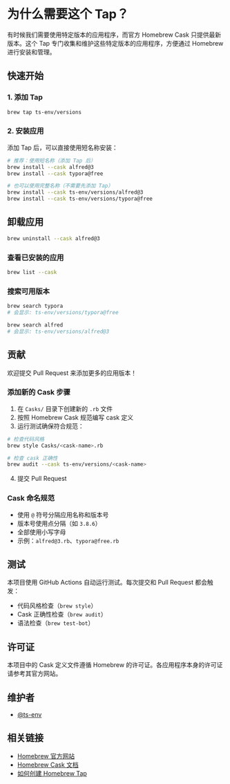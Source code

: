 # 为什么需要这个 Tap？

有时候我们需要使用特定版本的应用程序，而官方 Homebrew Cask 只提供最新版本。这个 Tap 专门收集和维护这些特定版本的应用程序，方便通过 Homebrew 进行安装和管理。

## 快速开始

### 1. 添加 Tap

```bash
brew tap ts-env/versions
```

### 2. 安装应用

添加 Tap 后，可以直接使用短名称安装：

```bash
# 推荐：使用短名称（添加 Tap 后）
brew install --cask alfred@3
brew install --cask typora@free

# 也可以使用完整名称（不需要先添加 Tap）
brew install --cask ts-env/versions/alfred@3
brew install --cask ts-env/versions/typora@free
```

## 卸载应用

```bash
brew uninstall --cask alfred@3
```

### 查看已安装的应用

```bash
brew list --cask
```

### 搜索可用版本

```bash
brew search typora
# 会显示: ts-env/versions/typora@free

brew search alfred
# 会显示: ts-env/versions/alfred@3
```

## 贡献

欢迎提交 Pull Request 来添加更多的应用版本！

### 添加新的 Cask 步骤

1. 在 `Casks/` 目录下创建新的 `.rb` 文件
2. 按照 Homebrew Cask 规范编写 cask 定义
3. 运行测试确保符合规范：

```bash
# 检查代码风格
brew style Casks/<cask-name>.rb

# 检查 cask 正确性
brew audit --cask ts-env/versions/<cask-name>
```

4. 提交 Pull Request

### Cask 命名规范

- 使用 `@` 符号分隔应用名称和版本号
- 版本号使用点分隔（如 `3.8.6`）
- 全部使用小写字母
- 示例：`alfred@3.rb`、`typora@free.rb`

## 测试

本项目使用 GitHub Actions 自动运行测试。每次提交和 Pull Request 都会触发：

- 代码风格检查（`brew style`）
- Cask 正确性检查（`brew audit`）
- 语法检查（`brew test-bot`）

## 许可证

本项目中的 Cask 定义文件遵循 Homebrew 的许可证。各应用程序本身的许可证请参考其官方网站。

## 维护者

- [@ts-env](https://github.com/ts-env)

## 相关链接

- [Homebrew 官方网站](https://brew.sh/)
- [Homebrew Cask 文档](https://docs.brew.sh/Cask-Cookbook)
- [如何创建 Homebrew Tap](https://docs.brew.sh/How-to-Create-and-Maintain-a-Tap)
